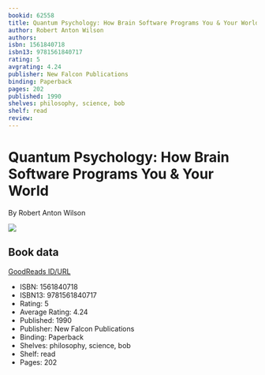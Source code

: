 ```yaml
---
bookid: 62558
title: Quantum Psychology: How Brain Software Programs You & Your World
author: Robert Anton Wilson
authors: 
isbn: 1561840718
isbn13: 9781561840717
rating: 5
avgrating: 4.24
publisher: New Falcon Publications
binding: Paperback
pages: 202
published: 1990
shelves: philosophy, science, bob
shelf: read
review: 
---
```


# Quantum Psychology: How Brain Software Programs You & Your World

By Robert Anton Wilson

![](https://i.gr-assets.com/images/S/compressed.photo.goodreads.com/books/1388211254l/62558.jpg)

## Book data

[GoodReads ID/URL](https://www.goodreads.com/book/show/62558)

- ISBN: 1561840718
- ISBN13: 9781561840717
- Rating: 5
- Average Rating: 4.24
- Published: 1990
- Publisher: New Falcon Publications
- Binding: Paperback
- Shelves: philosophy, science, bob
- Shelf: read
- Pages: 202

